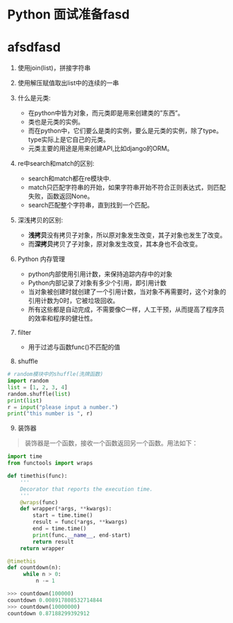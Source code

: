 # Python 面试准备fasd
# afsdfasd

1. 使用join(list)，拼接字符串
2. 使用解压赋值取出list中的连续的一串
3. 什么是元类: 
	- 在python中皆为对象，而元类即是用来创建类的”东西”。
	- 类也是元类的实例。
	- 而在python中，它们要么是类的实例，要么是元类的实例，除了type。type实际上是它自己的元类。
	- 元类主要的用途是用来创建API,比如django的ORM。
4. re中search和match的区别:
	- search和match都在re模块中.
	- match只匹配字符串的开始，如果字符串开始不符合正则表达式，则匹配失败，函数返回None。
	- search匹配整个字符串，直到找到一个匹配。
5. 深浅拷贝的区别:
	- **浅拷贝**没有拷贝子对象，所以原对象发生改变，其子对象也发生了改变。
	- 而**深拷贝**拷贝了子对象，原对象发生改变，其本身也不会改变。

6. Python 内存管理
	- python内部使用引用计数，来保持追踪内存中的对象
	- Python内部记录了对象有多少个引用，即引用计数
	- 当对象被创建时就创建了一个引用计数，当对象不再需要时，这个对象的引用计数为0时，它被垃圾回收。
	- 所有这些都是自动完成，不需要像C一样，人工干预，从而提高了程序员的效率和程序的健壮性。

7. filter
	- 用于过滤与函数func()不匹配的值

8. shuffle
```python
# random模块中的shuffle(洗牌函数)
import random
list = [1, 2, 3, 4]
random.shuffle(list)
print(list)
r = input("please input a number.")
print("this number is ", r)
```

9. 装饰器

>装饰器是一个函数，接收一个函数返回另一个函数。用法如下：
```python
import time
from functools import wraps

def timethis(func):
    '''
    Decorator that reports the execution time.
    '''
    @wraps(func)
    def wrapper(*args, **kwargs):
        start = time.time()
        result = func(*args, **kwargs)
        end = time.time()
        print(func.__name__, end-start)
        return result
    return wrapper

@timethis
def countdown(n):
     while n > 0:
         n -= 1

>>> countdown(100000)
countdown 0.008917808532714844
>>> countdown(10000000)
countdown 0.87188299392912
```
